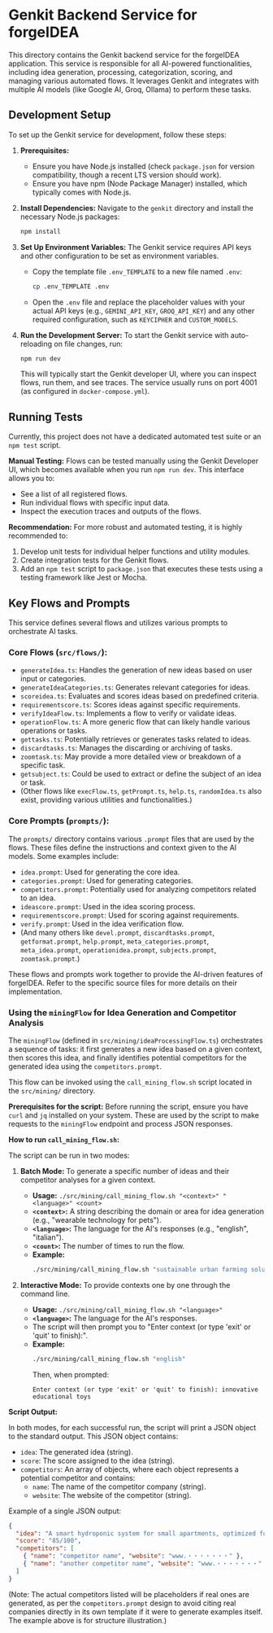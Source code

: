 # Genkit Backend Service for forgeIDEA

This directory contains the Genkit backend service for the forgeIDEA application. This service is responsible for all AI-powered functionalities, including idea generation, processing, categorization, scoring, and managing various automated flows. It leverages Genkit and integrates with multiple AI models (like Google AI, Groq, Ollama) to perform these tasks.

## Development Setup

To set up the Genkit service for development, follow these steps:

1.  **Prerequisites:**
    *   Ensure you have Node.js installed (check `package.json` for version compatibility, though a recent LTS version should work).
    *   Ensure you have npm (Node Package Manager) installed, which typically comes with Node.js.

2.  **Install Dependencies:**
    Navigate to the `genkit` directory and install the necessary Node.js packages:
    ```bash
    npm install
    ```

3.  **Set Up Environment Variables:**
    The Genkit service requires API keys and other configuration to be set as environment variables.
    *   Copy the template file `.env_TEMPLATE` to a new file named `.env`:
        ```bash
        cp .env_TEMPLATE .env
        ```
    *   Open the `.env` file and replace the placeholder values with your actual API keys (e.g., `GEMINI_API_KEY`, `GROQ_API_KEY`) and any other required configuration, such as `KEYCIPHER` and `CUSTOM_MODELS`.

4.  **Run the Development Server:**
    To start the Genkit service with auto-reloading on file changes, run:
    ```bash
    npm run dev
    ```
    This will typically start the Genkit developer UI, where you can inspect flows, run them, and see traces. The service usually runs on port 4001 (as configured in `docker-compose.yml`).

## Running Tests

Currently, this project does not have a dedicated automated test suite or an `npm test` script.

**Manual Testing:**
Flows can be tested manually using the Genkit Developer UI, which becomes available when you run `npm run dev`. This interface allows you to:
*   See a list of all registered flows.
*   Run individual flows with specific input data.
*   Inspect the execution traces and outputs of the flows.

**Recommendation:**
For more robust and automated testing, it is highly recommended to:
1.  Develop unit tests for individual helper functions and utility modules.
2.  Create integration tests for the Genkit flows.
3.  Add an `npm test` script to `package.json` that executes these tests using a testing framework like Jest or Mocha.

## Key Flows and Prompts

This service defines several flows and utilizes various prompts to orchestrate AI tasks.

### Core Flows (`src/flows/`):

*   `generateIdea.ts`: Handles the generation of new ideas based on user input or categories.
*   `generateIdeaCategories.ts`: Generates relevant categories for ideas.
*   `scoreidea.ts`: Evaluates and scores ideas based on predefined criteria.
*   `requirementscore.ts`: Scores ideas against specific requirements.
*   `verifyIdeaFlow.ts`: Implements a flow to verify or validate ideas.
*   `operationFlow.ts`: A more generic flow that can likely handle various operations or tasks.
*   `gettasks.ts`: Potentially retrieves or generates tasks related to ideas.
*   `discardtasks.ts`: Manages the discarding or archiving of tasks.
*   `zoomtask.ts`: May provide a more detailed view or breakdown of a specific task.
*   `getsubject.ts`: Could be used to extract or define the subject of an idea or task.
*   (Other flows like `execFlow.ts`, `getPrompt.ts`, `help.ts`, `randomIdea.ts` also exist, providing various utilities and functionalities.)

### Core Prompts (`prompts/`):

The `prompts/` directory contains various `.prompt` files that are used by the flows. These files define the instructions and context given to the AI models. Some examples include:

*   `idea.prompt`: Used for generating the core idea.
*   `categories.prompt`: Used for generating categories.
*   `competitors.prompt`: Potentially used for analyzing competitors related to an idea.
*   `ideascore.prompt`: Used in the idea scoring process.
*   `requirementscore.prompt`: Used for scoring against requirements.
*   `verify.prompt`: Used in the idea verification flow.
*   (And many others like `devel.prompt`, `discardtasks.prompt`, `getformat.prompt`, `help.prompt`, `meta_categories.prompt`, `meta_idea.prompt`, `operationidea.prompt`, `subjects.prompt`, `zoomtask.prompt`.)

These flows and prompts work together to provide the AI-driven features of forgeIDEA. Refer to the specific source files for more details on their implementation.

### Using the `miningFlow` for Idea Generation and Competitor Analysis

The `miningFlow` (defined in `src/mining/ideaProcessingFlow.ts`) orchestrates a sequence of tasks: it first generates a new idea based on a given context, then scores this idea, and finally identifies potential competitors for the generated idea using the `competitors.prompt`.

This flow can be invoked using the `call_mining_flow.sh` script located in the `src/mining/` directory.

**Prerequisites for the script:**
Before running the script, ensure you have `curl` and `jq` installed on your system. These are used by the script to make requests to the `miningFlow` endpoint and process JSON responses.

**How to run `call_mining_flow.sh`:**

The script can be run in two modes:

1.  **Batch Mode:** To generate a specific number of ideas and their competitor analyses for a given context.
    *   **Usage:** `./src/mining/call_mining_flow.sh "<context>" "<language>" <count>`
    *   **`<context>`:** A string describing the domain or area for idea generation (e.g., "wearable technology for pets").
    *   **`<language>`:** The language for the AI's responses (e.g., "english", "italian").
    *   **`<count>`:** The number of times to run the flow.
    *   **Example:**
        ```bash
        ./src/mining/call_mining_flow.sh "sustainable urban farming solutions" "english" 3
        ```

2.  **Interactive Mode:** To provide contexts one by one through the command line.
    *   **Usage:** `./src/mining/call_mining_flow.sh "<language>"`
    *   **`<language>`:** The language for the AI's responses.
    *   The script will then prompt you to "Enter context (or type 'exit' or 'quit' to finish):".
    *   **Example:**
        ```bash
        ./src/mining/call_mining_flow.sh "english"
        ```
        Then, when prompted:
        ```
        Enter context (or type 'exit' or 'quit' to finish): innovative educational toys
        ```

**Script Output:**

In both modes, for each successful run, the script will print a JSON object to the standard output. This JSON object contains:
*   `idea`: The generated idea (string).
*   `score`: The score assigned to the idea (string).
*   `competitors`: An array of objects, where each object represents a potential competitor and contains:
    *   `name`: The name of the competitor company (string).
    *   `website`: The website of the competitor (string).

Example of a single JSON output:
```json
{
  "idea": "A smart hydroponic system for small apartments, optimized for herbs and leafy greens, with an app for monitoring and automated nutrient delivery.",
  "score": "85/100",
  "competitors": [
    { "name": "competitor name", "website": "www.・・・・・・・" },
    { "name": "another competitor name", "website": "www.・・・・・・・" }
  ]
}
```
(Note: The actual competitors listed will be placeholders if real ones are generated, as per the `competitors.prompt` design to avoid citing real companies directly in its own template if it were to generate examples itself. The example above is for structure illustration.)
